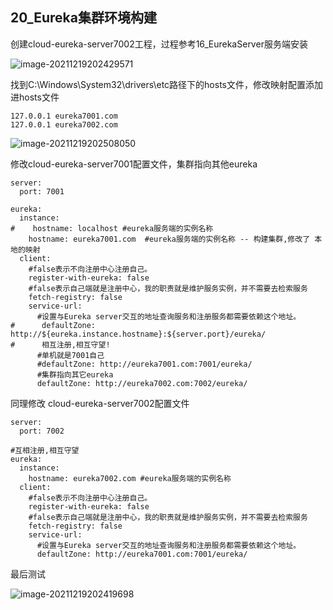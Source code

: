 ## 20_Eureka集群环境构建

创建cloud-eureka-server7002工程，过程参考16_EurekaServer服务端安装

![image-20211219202429571](https://gitee.com/zouyu0310/images/raw/master/img/20211219202429.png)

找到C:\Windows\System32\drivers\etc路径下的hosts文件，修改映射配置添加进hosts文件

```
127.0.0.1 eureka7001.com
127.0.0.1 eureka7002.com
```

![image-20211219202508050](https://gitee.com/zouyu0310/images/raw/master/img/20211219202508.png)

修改cloud-eureka-server7001配置文件，集群指向其他eureka

```
server:
  port: 7001

eureka:
  instance:
#    hostname: localhost #eureka服务端的实例名称
    hostname: eureka7001.com  #eureka服务端的实例名称 -- 构建集群,修改了 本地的映射
  client:
    #false表示不向注册中心注册自己。
    register-with-eureka: false
    #false表示自己端就是注册中心，我的职责就是维护服务实例，并不需要去检索服务
    fetch-registry: false
    service-url:
      #设置与Eureka server交互的地址查询服务和注册服务都需要依赖这个地址。
#      defaultZone: http://${eureka.instance.hostname}:${server.port}/eureka/
#      相互注册,相互守望!
      #单机就是7001自己
      #defaultZone: http://eureka7001.com:7001/eureka/
      #集群指向其它eureka
      defaultZone: http://eureka7002.com:7002/eureka/
```

同理修改 cloud-eureka-server7002配置文件

```
server:
  port: 7002

#互相注册,相互守望
eureka:
  instance:
    hostname: eureka7002.com #eureka服务端的实例名称
  client:
    #false表示不向注册中心注册自己。
    register-with-eureka: false
    #false表示自己端就是注册中心，我的职责就是维护服务实例，并不需要去检索服务
    fetch-registry: false
    service-url:
      #设置与Eureka server交互的地址查询服务和注册服务都需要依赖这个地址。
      defaultZone: http://eureka7001.com:7001/eureka/
```



最后测试



![image-20211219202419698](https://gitee.com/zouyu0310/images/raw/master/img/20211219202419.png)